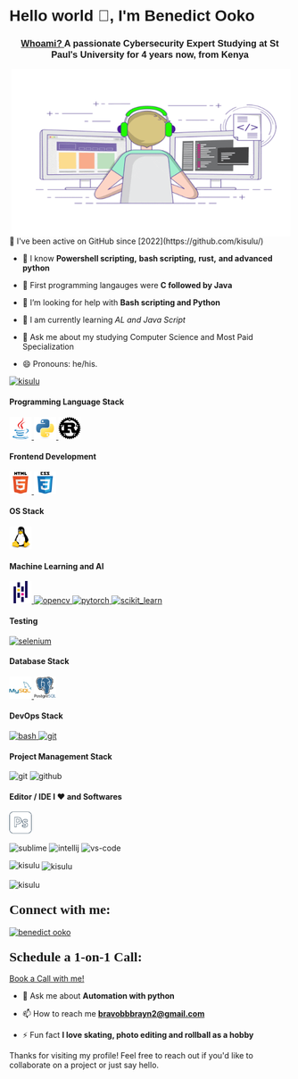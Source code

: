<!-- Header Section -->
<h1 align="left"><font face="Arial">Hello world 👋, I'm Benedict Ooko</font></h1>
<h3 align="center"><font face="Arial"><a href="https://www.linkedin.com/in/benedict ooko" target="_blank" rel="noreferrer">Whoami? </a>A passionate Cybersecurity Expert Studying at St Paul's University for 4 years now, from Kenya</font></h3>


<!-- GIF -->
<div>
<p align="right">
<img align="right" height="300" width="500" src="https://raw.githubusercontent.com/mikonoid/mikonoid/main/images/gifs/coder3.gif" />
</p>
 🎲 I've been active on GitHub since [2022](https://github.com/kisulu/)
 
- 🔭 I know **Powershell scripting,** **bash scripting,** **rust,** **and advanced python**

- 🌱 First programming langauges were **C followed by Java**

- 🤝 I’m looking for help with **Bash scripting and Python**
  
- 🌱 I am currently learning *AL and Java Script*
  
- 💬 Ask me about my studying Computer Science and Most Paid Specialization
  
- 😄 Pronouns: he/his.

<p align="left"> 
 <a href="https://github.com/ryo-ma/github-profile-trophy"><img src="https://github-profile-trophy.vercel.app/?username=kisulu" 
  alt="kisulu" />
 </a>
</p>


#### Programming Language Stack
<p align="left">
<a href="https://www.java.com" target="_blank" rel="noreferrer"> <img src="https://raw.githubusercontent.com/devicons/devicon/master/icons/java/java-original.svg" alt="java" width="40" height="40"/> </a> 
<a href="https://www.python.org" target="_blank" rel="noreferrer"> <img src="https://raw.githubusercontent.com/devicons/devicon/master/icons/python/python-original.svg" alt="python" width="40" height="40"/>  
<a href="https://www.rust-lang.org" target="_blank" rel="noreferrer"> <img src="https://raw.githubusercontent.com/devicons/devicon/master/icons/rust/rust-plain.svg" alt="rust" width="40" height="40"/> </a> 
</p>

#### Frontend Development
<p align="left">
<a href="https://www.w3.org/html/" target="_blank" rel="noreferrer"> <img src="https://raw.githubusercontent.com/devicons/devicon/master/icons/html5/html5-original-wordmark.svg" alt="html5" width="40" height="40"/> </a>
<a href="https://www.w3schools.com/css/" target="_blank" rel="noreferrer"> <img src="https://raw.githubusercontent.com/devicons/devicon/master/icons/css3/css3-original-wordmark.svg" alt="css3" width="40" height="40"/> </a>
</p>

#### OS Stack
<p align="left">
<a href="https://www.linux.org/" target="_blank" rel="noreferrer"> <img src="https://raw.githubusercontent.com/devicons/devicon/master/icons/linux/linux-original.svg" alt="linux" width="40" height="40"/> </a>
</p>

#### Machine Learning and AI
<p align="left">
<a href="https://pandas.pydata.org/" target="_blank" rel="noreferrer"> <img src="https://raw.githubusercontent.com/devicons/devicon/2ae2a900d2f041da66e950e4d48052658d850630/icons/pandas/pandas-original.svg" alt="pandas" width="40" height="40"/> </a>
<a href="https://opencv.org/" target="_blank" rel="noreferrer"> <img src="https://www.vectorlogo.zone/logos/opencv/opencv-icon.svg" alt="opencv" width="40" height="40"/> </a> 
<a href="https://pytorch.org/" target="_blank" rel="noreferrer"> <img src="https://www.vectorlogo.zone/logos/pytorch/pytorch-icon.svg" alt="pytorch" width="40" height="40"/> </a> 
<a href="https://scikit-learn.org/" target="_blank" rel="noreferrer"> <img src="https://upload.wikimedia.org/wikipedia/commons/0/05/Scikit_learn_logo_small.svg" alt="scikit_learn" width="40" height="40"/> </a>
</p>

#### Testing
<p align="left">
<a href="https://www.selenium.dev" target="_blank" rel="noreferrer"> <img src="https://raw.githubusercontent.com/detain/svg-logos/780f25886640cef088af994181646db2f6b1a3f8/svg/selenium-logo.svg" alt="selenium" width="40" height="40"/> </a>
</p>

#### Database Stack
<p align="left">
<a href="https://www.mysql.com/" target="_blank" rel="noreferrer"> <img src="https://raw.githubusercontent.com/devicons/devicon/master/icons/mysql/mysql-original-wordmark.svg" alt="mysql" width="40" height="40"/> </a> 
<a href="https://www.postgresql.org" target="_blank" rel="noreferrer"> <img src="https://raw.githubusercontent.com/devicons/devicon/master/icons/postgresql/postgresql-original-wordmark.svg" alt="postgresql" width="40" height="40"/> </a> 
</a> 

#### DevOps Stack
<p align="left">
<a href="https://www.gnu.org/software/bash/" target="_blank" rel="noreferrer"> <img src="https://www.vectorlogo.zone/logos/gnu_bash/gnu_bash-icon.svg" alt="bash" width="40" height="40"/> </a> 
<a href="https://git-scm.com/" target="_blank" rel="noreferrer"> <img src="https://www.vectorlogo.zone/logos/git-scm/git-scm-icon.svg" alt="git" width="40" height="40"/> </a> 
</p>

#### Project Management Stack
<p align="left">
<img src="https://www.vectorlogo.zone/logos/git-scm/git-scm-icon.svg" alt="git" title="git" width="40" height="40"/>  <img src="https://www.vectorlogo.zone/logos/github/github-icon.svg" alt="github" title="github" width="40" height="40"/> <img 
</p>

#### Editor / IDE I ♥ and Softwares
<p align="left">
<a href="https://www.photoshop.com/en" target="_blank" rel="noreferrer"> <img src="https://raw.githubusercontent.com/devicons/devicon/master/icons/photoshop/photoshop-line.svg" alt="photoshop" width="40" height="40"/> </a>
</p>

<p align="left"><img src="https://cdn.worldvectorlogo.com/logos/sublime-text.svg" alt="sublime" title="sublime" width="40" height="40"/> <img src="https://cdn.worldvectorlogo.com/logos/intellij-idea-1.svg" alt="intellij" title="intellij" width="40" height="40"/> <img src="https://www.vectorlogo.zone/logos/visualstudio_code/visualstudio_code-icon.svg" alt="vs-code" title="vs-code" width="40" height="40"/> </p>

<p><img align="left" src="https://github-readme-stats.vercel.app/api/top-langs?username=kisulu&show_icons=true&locale=en&layout=compact" alt="kisulu" /></p>

<p>&nbsp;<img align="center" src="https://github-readme-stats.vercel.app/api?username=kisulu&show_icons=true&locale=en" alt="kisulu" /></p>

<p><img align="center" src="https://github-readme-streak-stats.herokuapp.com/?user=kisulu&" alt="kisulu" /></p>

<!-- Contact Section -->
<h3 align="left"><font size="+2" face="Verdana">Connect with me:</font></h3>
<p align="left">
<a href="https://linkedin.com/in/benedict ooko" target="blank"><img align="center" src="https://raw.githubusercontent.com/rahuldkjain/github-profile-readme-generator/master/src/images/icons/Social/linked-in-alt.svg" alt="benedict ooko" height="30" width="40" /></a>
</p>

<!-- Schedule a 1-on-1 Call Section -->
<h3 align="left"><font size="+2" face="Verdana">Schedule a 1-on-1 Call:</font></h3>
<p align="left">
  <a href="https:///" target="_blank" rel="noreferrer"> Book a Call with me! </a>
</p>


- 💬 Ask me about **Automation with python**

- 📫 How to reach me **[bravobbbrayn2@gmail.com](mailto:bravobbbrayn2@gmail.com)**

- ⚡ Fun fact **I love skating, photo editing and rollball as a hobby**

Thanks for visiting my profile! Feel free to reach out if you'd like to collaborate on a project or just say hello.

